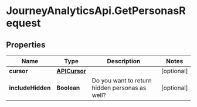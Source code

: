 # JourneyAnalyticsApi.GetPersonasRequest

## Properties

Name | Type | Description | Notes
------------ | ------------- | ------------- | -------------
**cursor** | [**APICursor**](APICursor.md) |  | [optional] 
**includeHidden** | **Boolean** | Do you want to return hidden personas as well? | [optional] 


